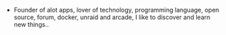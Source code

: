 - Founder of alot apps, lover of technology, programming language, open source, forum, docker, unraid and arcade, I like to discover and learn new things..
  <br>














































































































































































































































































































































































































































































































































































































































































































































































































































